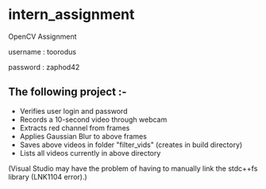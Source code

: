 # intern_assignment
OpenCV Assignment

username : toorodus

password : zaphod42

## The following project :-
* Verifies user login and password
* Records a 10-second video through webcam
* Extracts red channel from frames
* Applies Gaussian Blur to above frames
* Saves above videos in folder "filter_vids" (creates in build directory)
* Lists all videos currently in above directory


(Visual Studio may have the problem of having to manually link the stdc++fs library (LNK1104 error).)
